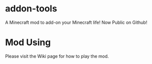 # addon-tools
A Minecraft mod to add-on your Minecraft life! Now Public on Github!
# Mod Using
Please visit the Wiki page for how to play the mod.
